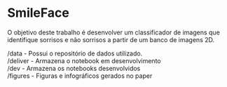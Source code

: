 # SmileFace
O objetivo deste trabalho é desenvolver um classificador de imagens que identifique sorrisos e não sorrisos a partir de um banco de imagens 2D.

/data - Possui o repositório de dados utilizado.
<br>/deliver - Armazena o notebook em desenvolvimento
<br>/dev - Armazena os notebooks desenvolvidos
<br>/figures - Figuras e infográficos gerados no paper


